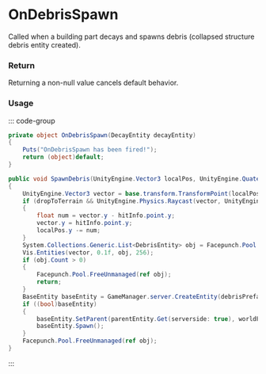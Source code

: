 # OnDebrisSpawn
<Badge type="info" text="Entity"/>[<Badge type="danger" text="Carbon Compatible"/>](https://github.com/CarbonCommunity/Carbon)[<Badge type="warning" text="Oxide Compatible"/>](https://github.com/OxideMod/Oxide.Rust)
Called when a building part decays and spawns debris (collapsed structure debris entity created).

### Return
Returning a non-null value cancels default behavior.

### Usage
::: code-group
```csharp [Example]
private object OnDebrisSpawn(DecayEntity decayEntity)
{
	Puts("OnDebrisSpawn has been fired!");
	return (object)default;
}
```
```csharp [Source — Assembly-CSharp @ DecayEntity]
public void SpawnDebris(UnityEngine.Vector3 localPos, UnityEngine.Quaternion rot, bool dropToTerrain)
{
	UnityEngine.Vector3 vector = base.transform.TransformPoint(localPos);
	if (dropToTerrain && UnityEngine.Physics.Raycast(vector, UnityEngine.Vector3.down, out var hitInfo, 6f, 8388608))
	{
		float num = vector.y - hitInfo.point.y;
		vector.y = hitInfo.point.y;
		localPos.y -= num;
	}
	System.Collections.Generic.List<DebrisEntity> obj = Facepunch.Pool.Get<System.Collections.Generic.List<DebrisEntity>>();
	Vis.Entities(vector, 0.1f, obj, 256);
	if (obj.Count > 0)
	{
		Facepunch.Pool.FreeUnmanaged(ref obj);
		return;
	}
	BaseEntity baseEntity = GameManager.server.CreateEntity(debrisPrefab.resourcePath, base.transform.TransformPoint(localPos), base.transform.rotation * rot);
	if ((bool)baseEntity)
	{
		baseEntity.SetParent(parentEntity.Get(serverside: true), worldPositionStays: true);
		baseEntity.Spawn();
	}
	Facepunch.Pool.FreeUnmanaged(ref obj);
}

```
:::
